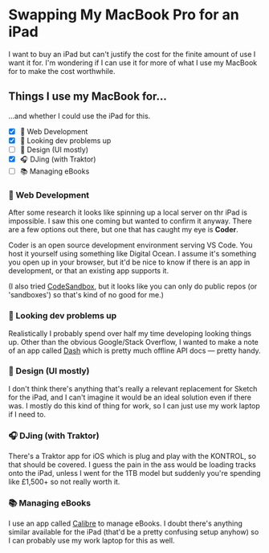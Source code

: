 # Swapping My MacBook Pro for an iPad

I want to buy an iPad but can't justify the cost for the finite amount of use I want it for. I'm wondering if I can use it for more of what I use my MacBook for to make the cost worthwhile.

## Things I use my MacBook for...

...and whether I could use the iPad for this.

- [x] 👾 Web Development
- [x] 📓 Looking dev problems up
- [ ] 🌵 Design (UI mostly)
- [x] 🎧 DJing (with Traktor)
- [ ] 📚 Managing eBooks

### 👾 Web Development

After some research it looks like spinning up a local server on thr iPad is impossible. I saw this one coming but wanted to confirm it anyway. There are a few options out there, but one that has caught my eye is **Coder**.

Coder is an open source development environment serving VS Code. You host it yourself using something like Digital Ocean. I assume it's something you open up in your browser, but it'd be nice to know if there is an app in development, or that an existing app supports it.

(I also tried [CodeSandbox](https://codesandbox.io), but it looks like you can only do public repos (or 'sandboxes') so that's kind of no good for me.)

### 📓 Looking dev problems up

Realistically I probably spend over half my time developing looking things up. Other than the obvious Google/Stack Overflow, I wanted to make a note of an app called [Dash](https://itunes.apple.com/us/app/dash-offline-api-docs/id1239167694?mt=8) which is pretty much offline API docs — pretty handy.

### 🌵 Design (UI mostly)

I don't think there's anything that's really a relevant replacement for Sketch for the iPad, and I can't imagine it would be an ideal solution even if there was. I mostly do this kind of thing for work, so I can just use my work laptop if I need to.


### 🎧 DJing (with Traktor)

There's a Traktor app for iOS which is plug and play with the KONTROL, so that should be covered. I guess the pain in the ass would be loading tracks onto the iPad, unless I went for the 1TB model but suddenly you're spending like £1,500+ so not really worth it.

### 📚 Managing eBooks

I use an app called [Calibre](https://calibre-ebook.com/) to manage eBooks. I doubt there's anything similar available for the iPad (that'd be a pretty confusing setup anyhow) so I can probably use my work laptop for this as well.
